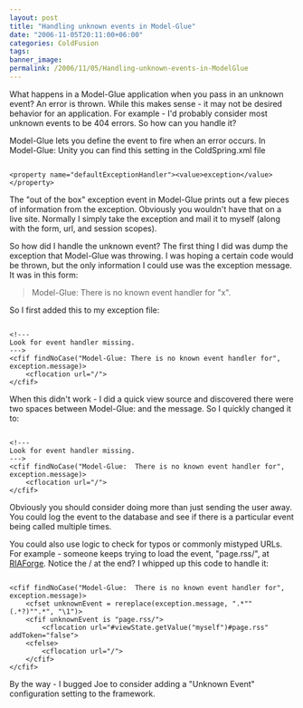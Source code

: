 ```yaml
---
layout: post
title: "Handling unknown events in Model-Glue"
date: "2006-11-05T20:11:00+06:00"
categories: ColdFusion 
tags: 
banner_image: 
permalink: /2006/11/05/Handling-unknown-events-in-ModelGlue
---
```


What happens in a Model-Glue application when you pass in an unknown event? An error is thrown. While this makes sense - it may not be desired behavior for an application. For example - I'd probably consider most unknown events to be 404 errors. So how can you handle it?
<!--more-->
Model-Glue lets you define the event to fire when an error occurs. In Model-Glue: Unity you can find this setting in the ColdSpring.xml file

<code>
&lt;property name="defaultExceptionHandler"&gt;&lt;value&gt;exception&lt;/value&gt;&lt;/property&gt;
</code>

The "out of the box" exception event in Model-Glue prints out a few pieces of information from the exception. Obviously you wouldn't have that on a live site. Normally I simply take the exception and mail it to myself (along with the form, url, and session scopes). 

So how did I handle the unknown event? The first thing I did was dump the exception that Model-Glue was throwing. I was hoping a certain code would be thrown, but the only information I could use was the exception message. It was in this form:

<blockquote>
Model-Glue: There is no known event handler for "x".
</blockquote>

So I first added this to my exception file:

<code>
&lt;!--- 
Look for event handler missing.
---&gt;
&lt;cfif findNoCase("Model-Glue: There is no known event handler for", exception.message)&gt;
	&lt;cflocation url="/"&gt;
&lt;/cfif&gt;
</code>

When this didn't work - I did a quick view source and discovered there were two spaces between Model-Glue: and the message. So I quickly changed it to:

<code>
&lt;!--- 
Look for event handler missing.
---&gt;
&lt;cfif findNoCase("Model-Glue:  There is no known event handler for", exception.message)&gt;
	&lt;cflocation url="/"&gt;
&lt;/cfif&gt;
</code>

Obviously you should consider doing more than just sending the user away. You could log the event to the database and see if there is a particular event being called multiple times. 

You could also use logic to check for typos or commonly mistyped URLs. For example - someone keeps trying to load the event, "page.rss/", at <a href="http://www.riaforge.org">RIAForge</a>. Notice the / at the end? I whipped up this code to handle it:

<code>
&lt;cfif findNoCase("Model-Glue:  There is no known event handler for", exception.message)&gt;
	&lt;cfset unknownEvent = rereplace(exception.message, ".*""(.*?)"".*", "\1")&gt;
	&lt;cfif unknownEvent is "page.rss/"&gt;
		&lt;cflocation url="#viewState.getValue("myself")#page.rss" addToken="false"&gt;
	&lt;cfelse&gt;
		&lt;cflocation url="/"&gt;
	&lt;/cfif&gt;
&lt;/cfif&gt;
</code>

By the way - I bugged Joe to consider adding a "Unknown Event" configuration setting to the framework.